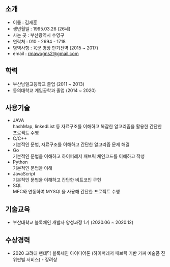 ## 소개
* 이름 : 김재훈  
* 생년월일 : 1995.03.26 (26세)  
* 사는 곳 : 부산광역시 수영구  
* 연락처 : 010 - 2694 - 1718  
* 병역사항 : 육군 병장 만기전역 (2015 ~ 2017)  
* email : rmawogns2@gmail.com  

## 학력  
* 부산남일고등학교 졸업 (2011 ~ 2013)
* 동의대학교 게임공학과 졸업 (2014 ~ 2020)   

## 사용기술
* JAVA  
hashMap, linkedList 등 자료구조를 이해하고 복잡한 알고리즘을 활용한 간단한 프로젝트 수행
* C/C++  
기본적인 문법, 자료구조를 이해하고 간단한 알고리즘 문제 해결
* Go  
기본적인 문법을 이해하고 하이퍼레저 패브릭 체인코드를 이해하고 작성
* Python  
기본적인 문법을 이해  
* JavaScript  
기본적인 문법을 이해하고 간단한 비트코인 구현 
* SQL  
 MFC와 연동하여 MYSQL을 사용해 간단한 프로젝트 수행

## 기술교육
* 부산대학교 블록체인 개발자 양성과정 1기 (2020.06 ~ 2020.12)  

## 수상경력
* 2020 고려대 팬데믹 블록체인 아이디어톤 (하이퍼레저 패브릭 기반 가짜 예술품 진위판별 서비스) - 장려상 
